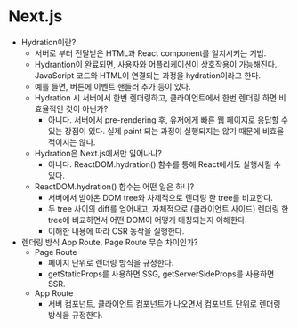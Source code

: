 # Next.js

- Hydration이란?
  - 서버로 부터 전달받은 HTML과 React component를 일치시키는 기법.
  - Hydrantion이 완료되면, 사용자와 어플리케이션이 상호작용이 가능해진다. JavaScript 코드와 HTML이 연결되는 과정을 hydration이라고 한다.
  - 예를 들면, 버튼에 이벤트 핸들러 추가 등이 있다.
  - Hydration 시 서버에서 한번 렌더링하고, 클라이언트에서 한번 렌더링 하면 비효율적인 것이 아닌가?
    - 아니다. 서버에서 pre-rendering 후, 유저에게 빠른 웹 페이지로 응답할 수 있는 장점이 있다. 실제 paint 되는 과정이 실행되지는 않기 때문에 비효율적이지는 않다.
  - Hydration은 Next.js에서만 일어나나?
    - 아니다. ReactDOM.hydration() 함수를 통해 React에서도 실행시킬 수 있다.
  - ReactDOM.hydration() 함수는 어떤 일은 하나?
    - 서버에서 받아온 DOM tree와 차제적으로 렌더링 한 tree를 비교한다.
    - 두 tree 사이의 diff를 얻어내고, 자체적으로 (클라이언트 사이드) 렌더링 한 tree에 비교하면서 어떤 DOM이 어떻게 매칭되는지 이해한다.
    - 이해한 내용에 따라 CSR 동작을 실행한다.
- 렌더링 방식 App Route, Page Route 무슨 차이인가?
  - Page Route
    - 페이지 단위로 렌더링 방식을 규정한다.
    - getStaticProps를 사용하면 SSG, getServerSideProps를 사용하면 SSR.
  - App Route
    - 서버 컴포넌트, 클라이언트 컴포넌트가 나오면서 컴포넌트 단위로 렌더링 방식을 규정한다.
